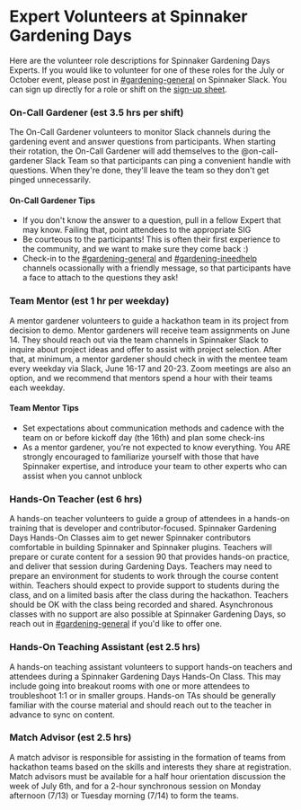 # Expert Volunteers at Spinnaker Gardening Days

Here are the volunteer role descriptions for Spinnaker Gardening Days Experts. If you would like to volunteer for one of these roles for the July or October event, please post in [#gardening-general](https://spinnakerteam.slack.com/archives/CV4A90DPF) on Spinnaker Slack. You can sign up directly for a role or shift on the [sign-up sheet](https://go.armory.io/gardening-experts).

### On-Call Gardener (est 3.5 hrs per shift)
The On-Call Gardener volunteers to monitor Slack channels during the gardening event and answer questions from participants. When starting their rotation, the On-Call Gardener will add themselves to the @on-call-gardener Slack Team so that participants can ping a convenient handle with questions. When they're done, they'll leave the team so they don't get pinged unnecessarily.

#### On-Call Gardener Tips
- If you don't know the answer to a question, pull in a fellow Expert that may know. Failing that, point attendees to the appropriate SIG
- Be courteous to the participants! This is often their first experience to the community, and we want to make sure they come back :)
- Check-in to the [#gardening-general](https://spinnakerteam.slack.com/archives/CV4A90DPF) and [#gardening-ineedhelp](https://spinnakerteam.slack.com/archives/CURFZGL2E) channels ocassionally with a friendly message, so that participants have a face to attach to the questions they ask!

### Team Mentor (est 1 hr per weekday)
A mentor gardener volunteers to guide a hackathon team in its project from decision to demo. Mentor gardeners will receive team assignments on June 14. They should reach out via the team channels in Spinnaker Slack to inquire about project ideas and offer to assist with project selection. After that, at minimum, a mentor gardener should check in with the mentee team every weekday via Slack, June 16-17 and 20-23. Zoom meetings are also an option, and we recommend that mentors spend a hour with their teams each weekday.

#### Team Mentor Tips
- Set expectations about communication methods and cadence with the team on or before kickoff day (the 16th) and plan some check-ins
- As a mentor gardener, you’re not expected to know everything. You ARE strongly encouraged to familiarize yourself with those that have Spinnaker expertise, and introduce your team to other experts who can assist when you cannot unblock

### Hands-On Teacher (est 6 hrs)
A hands-on teacher volunteers to guide a group of attendees in a hands-on training that is developer and contributor-focused. Spinnaker Gardening Days Hands-On Classes aim to get newer Spinnaker contributors comfortable in building Spinnaker and Spinnaker plugins. Teachers will prepare or curate content for a session 90 that provides hands-on practice, and deliver that session during Gardening Days. Teachers may need to prepare an environment for students to work through the course content within. Teachers should expect to provide support to students during the class, and on a limited basis after the class during the hackathon. Teachers should be OK with the class being recorded and shared. Asynchronous classes with no support are also possible at Spinnaker Gardening Days, so reach out in [#gardening-general](https://spinnakerteam.slack.com/archives/CV4A90DPF) if you'd like to offer one.

### Hands-On Teaching Assistant (est 2.5 hrs)
A hands-on teaching assistant volunteers to support hands-on teachers and attendees during a Spinnaker Gardening Days Hands-On Class. This may include going into breakout rooms with one or more attendees to troubleshoot 1:1 or in smaller groups. Hands-on TAs should be generally familiar with the course material and should reach out to the teacher in advance to sync on content. 

### Match Advisor (est 2.5 hrs)
A match advisor is responsible for assisting in the formation of teams from hackathon teams based on the skills and interests they share at registration. Match advisors must be available for a half hour orientation discussion the week of July 6th, and for a 2-hour synchronous session on Monday afternoon (7/13) or Tuesday morning (7/14) to form the teams.
